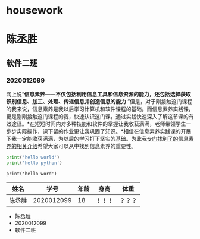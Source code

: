 # housework

# 陈丞胜

## 软件二班

### 2020012099

网上说“**信息素养——不仅包括利用信息工具和信息资源的能力，还包括选择获取识别信息、加工、处理、传递信息并创造信息的能力** ”但是，对于刚接触这门课程的我来说，信息素养是我以后学习计算机和软件课程的基础。而信息素养实践课，更是刚刚接触这门课程的我，快速认识这门课，通过实践快速深入了解这节课的有效途径。*在短短时间内对多种技能和软件的掌握让我收获满满，老师带领学生一步步实际操作，课下留的作业更让我巩固了知识。*相信在信息素养实践课的开展下我一定能收获满满，为以后的学习打下坚实的基础。[为此我专门找到了的信息素养的相关介绍](http://www.docin.com/p-2138513823.html)希望大家可以从中找到信息素养的重要性。

```python
print('hello world')
print('hello python')
```

`print('hello word')`

| 姓名   | 学号       | 年龄 | 身高   | 体重   |
| ------ | ---------- | ---- | ------ | ------ |
| 陈丞胜 | 2020012099 | 18   | ！！！ | ？？？ |

- 陈丞胜
- 2020012099
- 软件二班